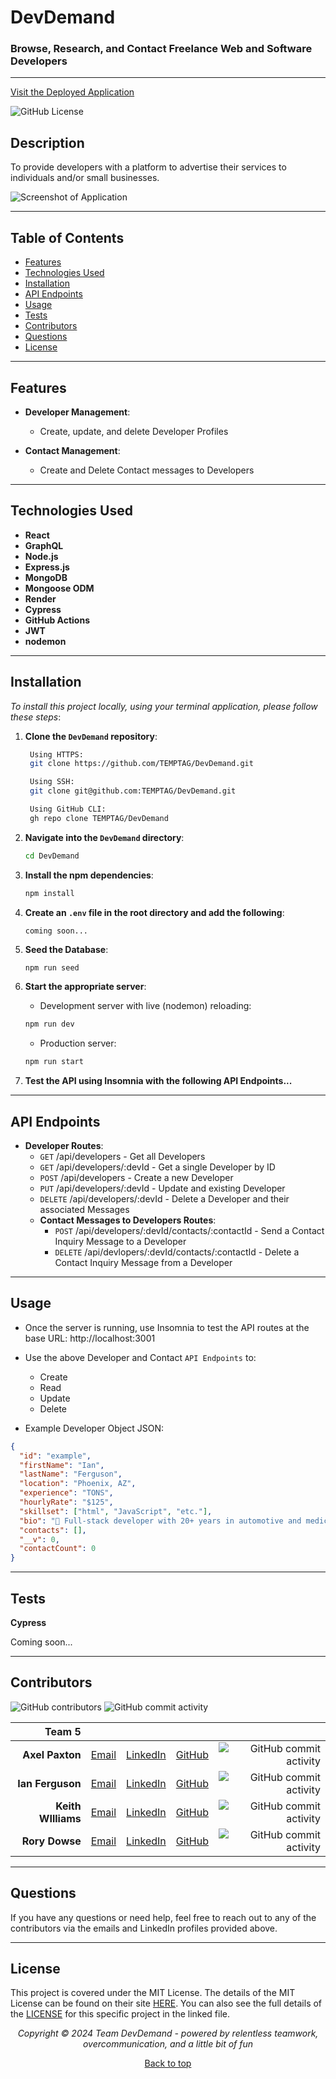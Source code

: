 ## <a name="top"></a>

# DevDemand

### Browse, Research, and Contact Freelance Web and Software Developers

---

[Visit the Deployed Application]()

![GitHub License](https://img.shields.io/github/license/TEMPTAG/DevDemand?label=License)

## Description

To provide developers with a platform to advertise their services to individuals and/or small businesses.

![Screenshot of Application]()

---

## Table of Contents

- [Features](#features)
- [Technologies Used](#technologies-used)
- [Installation](#installation)
- [API Endpoints](#api-endpoints)
- [Usage](#usage)
- [Tests](#tests)
- [Contributors](#contributors)
- [Questions](#questions)
- [License](#license)

---

## Features

- **Developer Management**:

  - Create, update, and delete Developer Profiles

- **Contact Management**:
  - Create and Delete Contact messages to Developers

---

## Technologies Used

- **React**
- **GraphQL**
- **Node.js**
- **Express.js**
- **MongoDB**
- **Mongoose ODM**
- **Render**
- **Cypress**
- **GitHub Actions**
- **JWT**
- **nodemon**

---

## Installation

_To install this project locally, using your terminal application, please follow these steps_:

1. **Clone the `DevDemand` repository**:

   ```bash
    Using HTTPS:
    git clone https://github.com/TEMPTAG/DevDemand.git

    Using SSH:
    git clone git@github.com:TEMPTAG/DevDemand.git

    Using GitHub CLI:
    gh repo clone TEMPTAG/DevDemand
   ```

2. **Navigate into the `DevDemand` directory**:

   ```bash
   cd DevDemand
   ```

3. **Install the npm dependencies**:

   ```bash
   npm install
   ```

4. **Create an `.env` file in the root directory and add the following**:

   ```
   coming soon...
   ```

5. **Seed the Database**:

   ```bash
   npm run seed
   ```

6. **Start the appropriate server**:

   - Development server with live (nodemon) reloading:

   ```bash
   npm run dev
   ```

   - Production server:

   ```bash
   npm run start
   ```

7. **Test the API using Insomnia with the following API Endpoints...**

---

## API Endpoints

- **Developer Routes**:
  - `GET` /api/developers - Get all Developers
  - `GET` /api/developers/:devId - Get a single Developer by ID
  - `POST` /api/developers - Create a new Developer
  - `PUT` /api/developers/:devId - Update and existing Developer
  - `DELETE` /api/developers/:devId - Delete a Developer and their associated Messages
  - **Contact Messages to Developers Routes**:
    - `POST` /api/developers/:devId/contacts/:contactId - Send a Contact Inquiry Message to a Developer
    - `DELETE` /api/devlopers/:devId/contacts/:contactId - Delete a Contact Inquiry Message from a Developer

---

## Usage

- Once the server is running, use Insomnia to test the API routes at the base URL: http://localhost:3001

- Use the above Developer and Contact `API Endpoints` to:

  - Create
  - Read
  - Update
  - Delete

- Example Developer Object JSON:

```json
{
  "id": "example",
  "firstName": "Ian",
  "lastName": "Ferguson",
  "location": "Phoenix, AZ",
  "experience": "TONS",
  "hourlyRate": "$125",
  "skillset": ["html", "JavaScript", "etc."],
  "bio": "👋 Full-stack developer with 20+ years in automotive and medical industries, focused on building efficient, user-centered web applications.",
  "contacts": [],
  "__v": 0,
  "contactCount": 0
}
```

---

## Tests

**Cypress**

Coming soon...

---

## Contributors

![GitHub contributors](https://img.shields.io/github/contributors/TEMPTAG/DevDemand?color=green) ![GitHub commit activity](https://img.shields.io/github/commit-activity/t/TEMPTAG/DevDemand)

|             Team 5 |                                               |                                                                   |                                           |                                                                                                                                   |
| -----------------: | --------------------------------------------- | ----------------------------------------------------------------- | ----------------------------------------- | --------------------------------------------------------------------------------------------------------------------------------: |
|    **Axel Paxton** | [Email](mailto:axep504@gmail.com)             | [LinkedIn](https://www.linkedin.com/in/axel-paxton-125999311/)    | [GitHub](https://github.com/Axe-P)        |        ![GitHub commit activity](https://img.shields.io/github/commit-activity/t/TEMPTAG/DevDemand?authorFilter=Axe-P&color=blue) |
|   **Ian Ferguson** | [Email](mailto:iansterlingferguson@gmail.com) | [LinkedIn](https://www.linkedin.com/in/ianferguson/)              | [GitHub](https://github.com/TEMPTAG)      |      ![GitHub commit activity](https://img.shields.io/github/commit-activity/t/TEMPTAG/DevDemand?authorFilter=TEMPTAG&color=blue) |
| **Keith WIlliams** | [Email](mailto:keith_a_w@hotmail.com)         | [LinkedIn](https://www.linkedin.com/in/keith-a-williams-7841b022) | [GitHub](https://github.com/keithamadeus) | ![GitHub commit activity](https://img.shields.io/github/commit-activity/t/TEMPTAG/DevDemand?authorFilter=keithamadeus&color=blue) |
|     **Rory Dowse** | [Email](mailto:rorydowse@hotmail.com)         | [LinkedIn](https://www.linkedin.com/in/rorydowse)                 | [GitHub](https://github.com/RoryDowse)    |    ![GitHub commit activity](https://img.shields.io/github/commit-activity/t/TEMPTAG/DevDemand?authorFilter=RoryDowse&color=blue) |

---

## Questions

If you have any questions or need help, feel free to reach out to any of the contributors via the emails and LinkedIn profiles provided above.

---

## License

This project is covered under the MIT License. The details of the MIT License can be found on their site [HERE](https://opensource.org/licenses/MIT). You can also see the full details of the [LICENSE](./LICENSE) for this specific project in the linked file.

<div align="center">
<em>Copyright © 2024 Team DevDemand - powered by relentless teamwork, overcommunication, and a little bit of fun</em>

[Back to top](#top)
